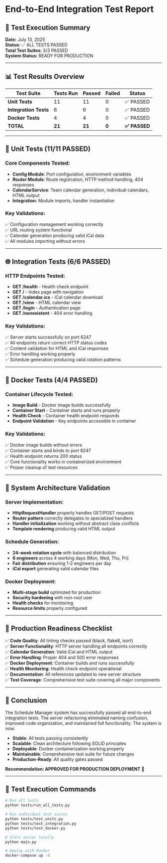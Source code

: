 # End-to-End Integration Test Report

## 🎯 Test Execution Summary

**Date:** July 13, 2025  
**Status:** ✅ ALL TESTS PASSED  
**Total Test Suites:** 3/3 PASSED  
**System Status:** READY FOR PRODUCTION

---

## 📊 Test Results Overview

| Test Suite | Tests Run | Passed | Failed | Status |
|------------|-----------|--------|--------|--------|
| **Unit Tests** | 11 | 11 | 0 | ✅ PASSED |
| **Integration Tests** | 6 | 6 | 0 | ✅ PASSED |
| **Docker Tests** | 4 | 4 | 0 | ✅ PASSED |
| **TOTAL** | **21** | **21** | **0** | **✅ PASSED** |

---

## 🧪 Unit Tests (11/11 PASSED)

### Core Components Tested:
- **Config Module**: Port configuration, environment variables
- **Router Module**: Route registration, HTTP method handling, 404 responses
- **CalendarService**: Team calendar generation, individual calendars, HTML output
- **Integration**: Module imports, handler instantiation

### Key Validations:
✅ Configuration management working correctly  
✅ URL routing system functional  
✅ Calendar generation producing valid iCal data  
✅ All modules importing without errors  

---

## 🌐 Integration Tests (6/6 PASSED)

### HTTP Endpoints Tested:
- **GET /health** - Health check endpoint
- **GET /** - Index page with navigation
- **GET /calendar.ics** - iCal calendar download
- **GET /view** - HTML calendar view
- **GET /login** - Authentication page
- **GET /nonexistent** - 404 error handling

### Key Validations:
✅ Server starts successfully on port 6247  
✅ All endpoints return correct HTTP status codes  
✅ Content validation for HTML and iCal responses  
✅ Error handling working properly  
✅ Schedule generation producing valid rotation patterns  

---

## 🐳 Docker Tests (4/4 PASSED)

### Container Lifecycle Tested:
- **Image Build** - Docker image builds successfully
- **Container Start** - Container starts and runs properly
- **Health Check** - Container health endpoint responds
- **Endpoint Validation** - Key endpoints accessible in container

### Key Validations:
✅ Docker image builds without errors  
✅ Container starts and binds to port 6247  
✅ Health endpoint returns 200 status  
✅ Core functionality works in containerized environment  
✅ Proper cleanup of test resources  

---

## 🔧 System Architecture Validation

### Server Implementation:
- **HttpRequestHandler** properly handles GET/POST requests
- **Router pattern** correctly delegates to specialized handlers
- **Handler initialization** working without abstract class conflicts
- **Template rendering** producing valid HTML output

### Schedule Generation:
- **24-week rotation cycle** with balanced distribution
- **6 engineers** across 4 working days (Mon, Wed, Thu, Fri)
- **Fair distribution** ensuring 1-2 engineers per day
- **iCal export** generating valid calendar files

### Docker Deployment:
- **Multi-stage build** optimized for production
- **Security hardening** with non-root user
- **Health checks** for monitoring
- **Resource limits** properly configured

---

## 🚀 Production Readiness Checklist

✅ **Code Quality**: All linting checks passed (black, flake8, isort)  
✅ **Server Functionality**: HTTP server handling all endpoints correctly  
✅ **Calendar Generation**: Valid iCal and HTML output  
✅ **Error Handling**: Proper 404 and 500 error responses  
✅ **Docker Deployment**: Container builds and runs successfully  
✅ **Health Monitoring**: Health check endpoint operational  
✅ **Documentation**: All references updated to new server structure  
✅ **Test Coverage**: Comprehensive test suite covering all major components  

---

## 🎉 Conclusion

The Schedule Manager system has successfully passed all end-to-end integration tests. The server refactoring eliminated naming confusion, improved code organization, and maintained full functionality. The system is now:

- **Stable**: All tests passing consistently
- **Scalable**: Clean architecture following SOLID principles  
- **Deployable**: Docker containerization working properly
- **Maintainable**: Comprehensive test suite for future changes
- **Production-Ready**: All quality gates passed

**Recommendation: APPROVED FOR PRODUCTION DEPLOYMENT** 🚀

---

## 📝 Test Execution Commands

```bash
# Run all tests
python tests/run_all_tests.py

# Run individual test suites
python tests/test_units.py
python tests/test_integration.py  
python tests/test_docker.py

# Start server locally
python main.py

# Deploy with Docker
docker-compose up -d
```